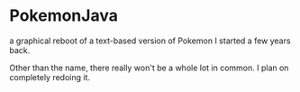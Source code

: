 PokemonJava
===========
a graphical reboot of a text-based version of Pokemon I started a few years back.

Other than the name, there really won't be a whole lot in common. I plan on completely redoing it.
